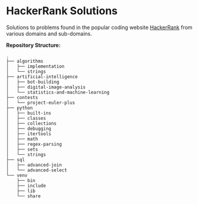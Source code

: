 # HackerRank Solutions

Solutions to problems found in the popular coding website [HackerRank](www.hackerrank.com) from various domains and sub-domains.

**Repository Structure:** 
```
.
├── algorithms
│   ├── implementation
│   └── strings
├── artificial-intelligence
│   ├── bot-building
│   ├── digital-image-analysis
│   └── statistics-and-machine-learning
├── contests
│   └── project-euler-plus
├── python
│   ├── built-ins
│   ├── classes
│   ├── collections
│   ├── debugging
│   ├── itertools
│   ├── math
│   ├── regex-parsing
│   ├── sets
│   └── strings
├── sql
│   ├── advanced-join
│   └── advanced-select
└── venv
    ├── bin
    ├── include
    ├── lib
    └── share
```